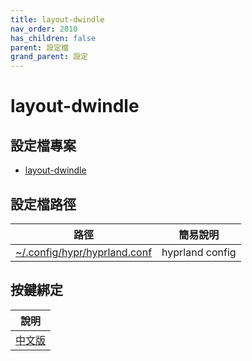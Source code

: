 ```yaml
---
title: layout-dwindle
nav_order: 2010
has_children: false
parent: 設定檔
grand_parent: 設定
---
```



# layout-dwindle


## 設定檔專案

* [layout-dwindle](https://github.com/samwhelp/note-about-hyprland/blob/gh-pages/_demo/config/hyprland-config/layout-dwindle)


## 設定檔路徑

| 路徑 | 簡易說明 |
| --- | --- |
| [~/.config/hypr/hyprland.conf](https://github.com/samwhelp/note-about-hyprland/blob/gh-pages/_demo/config/hyprland-config/layout-dwindle/hyprland.conf) | hyprland config |


## 按鍵綁定

| 說明 |
| --- |
| [中文版](https://samwhelp.github.io/note-about-hyprland/read/config/keybind.html) |
